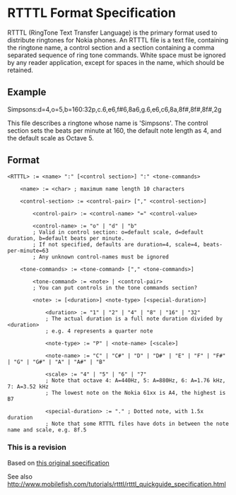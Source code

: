 
# RTTTL Format Specification

RTTTL (RingTone Text Transfer Language) is the primary format used to distribute 
ringtones for Nokia phones. An RTTTL file is a text file, containing the 
ringtone name, a control section and a section containing a comma separated 
sequence of ring tone commands. White space must be ignored by any reader 
application, except for spaces in the name, which should be retained.


## Example

Simpsons:d=4,o=5,b=160:32p,c.6,e6,f#6,8a6,g.6,e6,c6,8a,8f#,8f#,8f#,2g

This file describes a ringtone whose name is 'Simpsons'. The control section 
sets the beats per minute at 160, the default note length as 4, and the default 
scale as Octave 5.


## Format

	<RTTTL> := <name> ":" [<control section>] ":" <tone-commands>

		<name> := <char> ; maximum name length 10 characters

		<control-section> := <control-pair> ["," <control-section>]

			<control-pair> := <control-name> "=" <control-value>

			<control-name> := "o" | "d" | "b"
			; Valid in control section: o=default scale, d=default duration, b=default beats per minute. 
			; If not specified, defaults are duration=4, scale=4, beats-per-minute=63
			; Any unknown control-names must be ignored

		<tone-commands> := <tone-command> ["," <tone-commands>]

			<tone-command> := <note> | <control-pair>
			; You can put controls in the tone commands section?
			
			<note> := [<duration>] <note-type> [<special-duration>]

				<duration> := "1" | "2" | "4" | "8" | "16" | "32" 
				; The actual duration is a full note duration divided by <duration>
				; e.g. 4 represents a quarter note

				<note-type> := "P" | <note-name> [<scale>]

				<note-name> := "C" | "C#" | "D" | "D#" | "E" | "F" | "F#" | "G" | "G#" | "A" | "A#" | "B" 

				<scale> := "4" | "5" | "6" | "7"
				; Note that octave 4: A=440Hz, 5: A=880Hz, 6: A=1.76 kHz, 7: A=3.52 kHz
				; The lowest note on the Nokia 61xx is A4, the highest is B7

				<special-duration> := "." ; Dotted note, with 1.5x duration
				; Note that some RTTTL files have dots in between the note name and scale, e.g. 8f.5


### This is a revision

Based on [this original specification](http://wingedshadow.com/rtttl_spec.txt)

See also http://www.mobilefish.com/tutorials/rtttl/rtttl_quickguide_specification.html


